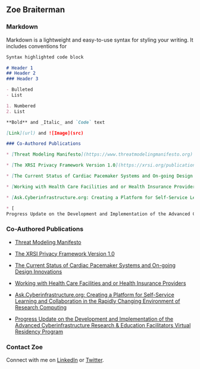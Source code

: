## Zoe Braiterman



### Markdown

Markdown is a lightweight and easy-to-use syntax for styling your writing. It includes conventions for

```markdown
Syntax highlighted code block

# Header 1
## Header 2
### Header 3

- Bulleted
- List

1. Numbered
2. List

**Bold** and _Italic_ and `Code` text

[Link](url) and ![Image](src)

### Co-Authored Publications

* [Threat Modeling Manifesto](https://www.threatmodelingmanifesto.org)

* [The XRSI Privacy Framework Version 1.0](https://xrsi.org/publication/the-xrsi-privacy-framework)

* [The Current Status of Cardiac Pacemaker Systems and On-going Design Innovations](https://www.amazon.com/Current-Cardiac-Pacemaker-Systems-Innovations-ebook/dp/B083ZSC9K9)

* [Working with Health Care Facilities and or Health Insurance Providers](https://www.amazon.com/Working-Health-Facilities-Insurance-Providers-ebook/dp/B083GF3C46)

* [Ask.Cyberinfrastructure.org: Creating a Platform for Self-Service Learning and Collaboration in the Rapidly Changing Environment of Research Computing](https://www.academia.edu/73629465/Ask_Cyberinfrastructure_org_Creating_a_Platform_for_Self_Service_Learning_and_Collaboration_in_the_Rapidly_Changing_Environment_of_Research_Computing)

* [
Progress Update on the Development and Implementation of the Advanced Cyberinfrastructure Research & Education Facilitators Virtual Residency Program](https://www.researchgate.net/publication/325154156_Progress_Update_on_the_Development_and_Implementation_of_the_Advanced_Cyberinfrastructure_Research_Education_Facilitators_Virtual_Residency_Program)
```


### Co-Authored Publications

* [Threat Modeling Manifesto](https://www.threatmodelingmanifesto.org)

* [The XRSI Privacy Framework Version 1.0](https://xrsi.org/publication/the-xrsi-privacy-framework)

* [The Current Status of Cardiac Pacemaker Systems and On-going Design Innovations](https://www.amazon.com/Current-Cardiac-Pacemaker-Systems-Innovations-ebook/dp/B083ZSC9K9)

* [Working with Health Care Facilities and or Health Insurance Providers](https://www.amazon.com/Working-Health-Facilities-Insurance-Providers-ebook/dp/B083GF3C46)

* [Ask.Cyberinfrastructure.org: Creating a Platform for Self-Service Learning and Collaboration in the Rapidly Changing Environment of Research Computing](https://www.academia.edu/73629465/Ask_Cyberinfrastructure_org_Creating_a_Platform_for_Self_Service_Learning_and_Collaboration_in_the_Rapidly_Changing_Environment_of_Research_Computing)

* [
Progress Update on the Development and Implementation of the Advanced Cyberinfrastructure Research & Education Facilitators Virtual Residency Program](https://www.researchgate.net/publication/325154156_Progress_Update_on_the_Development_and_Implementation_of_the_Advanced_Cyberinfrastructure_Research_Education_Facilitators_Virtual_Residency_Program)


### Contact Zoe
Connect with me on [LinkedIn](https://www.linkedin.com/in/zoebraiterman/) or [Twitter](https://twitter.com/zbraiterman).
